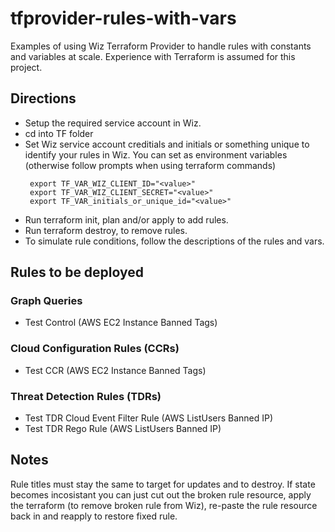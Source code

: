 # tfprovider-rules-with-vars
Examples of using Wiz Terraform Provider to handle rules with constants and variables at scale.  Experience with Terraform is assumed for this project.

## Directions
- Setup the required service account in Wiz.  
- cd into TF folder
- Set Wiz service account creditials and initials or something unique to identify your rules in Wiz.  You can set as environment variables (otherwise follow prompts when using terraform commands)
   ```
    export TF_VAR_WIZ_CLIENT_ID="<value>"
    export TF_VAR_WIZ_CLIENT_SECRET="<value>"
    export TF_VAR_initials_or_unique_id="<value>"
- Run terraform init, plan and/or apply to add rules.
- Run terraform destroy, to remove rules.
- To simulate rule conditions, follow the descriptions of the rules and vars.

## Rules to be deployed

### Graph Queries
- Test Control (AWS EC2 Instance Banned Tags)

### Cloud Configuration Rules (CCRs)
- Test CCR (AWS EC2 Instance Banned Tags)

### Threat Detection Rules (TDRs)
-   Test TDR Cloud Event Filter Rule (AWS ListUsers Banned IP)
-   Test TDR Rego Rule (AWS ListUsers Banned IP)


## Notes
Rule titles must stay the same to target for updates and to destroy.  If state becomes incosistant you can just cut out the broken rule resource, apply the terraform (to remove broken rule from Wiz), re-paste the rule resource back in and reapply to restore fixed rule.